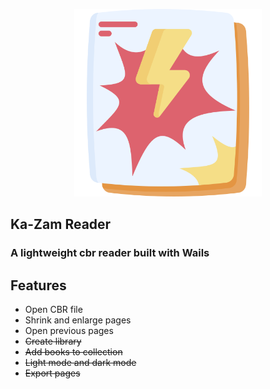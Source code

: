 <p align="center">
  <img src="showcase/img/logo.png" width="300" alt="Centered Image">
</p>

## Ka-Zam Reader

### A lightweight cbr reader built with Wails

## Features

- Open CBR file
- Shrink and enlarge pages
- Open previous pages
- ~~Create library~~
- ~~Add books to collection~~
- ~~Light mode and dark mode~~
- ~~Export pages~~
